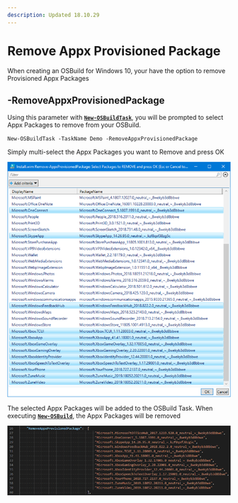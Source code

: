 ```yaml
---
description: Updated 18.10.29
---
```


# Remove Appx Provisioned Package

When creating an OSBuild for Windows 10, your have the option to remove Provisioned Appx Packages

## -RemoveAppxProvisionedPackage

Using this parameter with [**`New-OSBuildTask`**](./), you will be prompted to select Appx Packages to remove from your OSBuild.

```text
New-OSBuildTask -TaskName Demo -RemoveAppxProvisionedPackage
```

Simply multi-select the Appx Packages you want to Remove and press OK

![](../../../.gitbook/assets/2018-10-28_1-43-00.png)

The selected Appx Packages will be added to the OSBuild Task.  When executing [**`New-OSBuild`**](../new-osbuild.md), the Appx Packages will be removed

![](../../../.gitbook/assets/2018-10-28_1-48-39.png)



